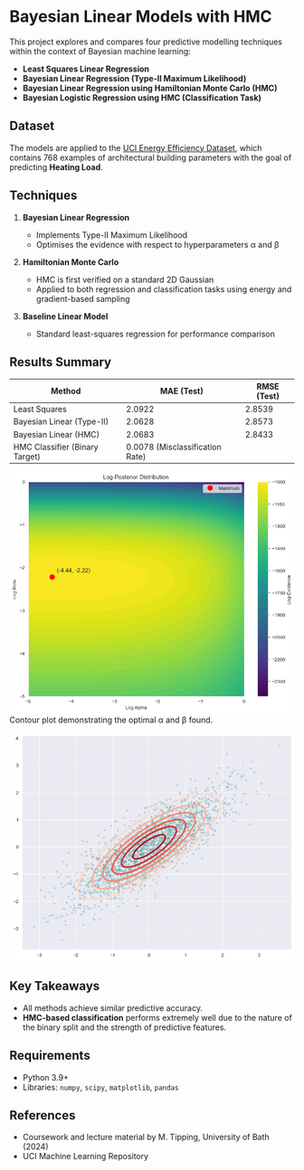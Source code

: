 # Bayesian Linear Models with HMC

This project explores and compares four predictive modelling techniques within the context of Bayesian machine learning:

- **Least Squares Linear Regression**
- **Bayesian Linear Regression (Type-II Maximum Likelihood)**
- **Bayesian Linear Regression using Hamiltonian Monte Carlo (HMC)**
- **Bayesian Logistic Regression using HMC (Classification Task)**

## Dataset

The models are applied to the [UCI Energy Efficiency Dataset](https://archive.ics.uci.edu/ml/datasets/Energy+efficiency), which contains 768 examples of architectural building parameters with the goal of predicting **Heating Load**.

## Techniques

1. **Bayesian Linear Regression**
   - Implements Type-II Maximum Likelihood
   - Optimises the evidence with respect to hyperparameters α and β

2. **Hamiltonian Monte Carlo**
   - HMC is first verified on a standard 2D Gaussian
   - Applied to both regression and classification tasks using energy and gradient-based sampling

3. **Baseline Linear Model**
   - Standard least-squares regression for performance comparison

## Results Summary

| Method                          | MAE (Test) | RMSE (Test) |
|---------------------------------|------------|-------------|
| Least Squares                   | 2.0922     | 2.8539      |
| Bayesian Linear (Type-II)       | 2.0628     | 2.8573      |
| Bayesian Linear (HMC)           | 2.0683     | 2.8433      |
| HMC Classifier (Binary Target)  | 0.0078 (Misclassification Rate) |

![image](https://github.com/grahamdavies15/Bayesian-ML-Project/blob/main/images/2_contour.png)
Contour plot demonstrating the optimal α and β found.


![Example of the HMC samples.](https://github.com/grahamdavies15/Bayesian-ML-Project/blob/main/images/3_act_100.png)


## Key Takeaways

- All methods achieve similar predictive accuracy.
- **HMC-based classification** performs extremely well due to the nature of the binary split and the strength of predictive features.

## Requirements

- Python 3.9+
- Libraries: `numpy`, `scipy`, `matplotlib`, `pandas`

## References

- Coursework and lecture material by M. Tipping, University of Bath (2024)
- UCI Machine Learning Repository
